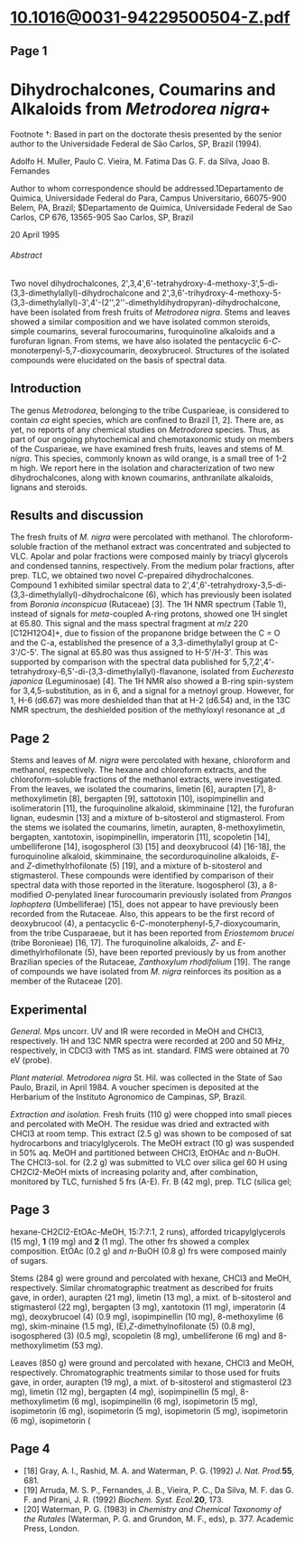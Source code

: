 # 10.1016@0031-94229500504-Z.pdf

## Page 1



# Dihydrochalcones, Coumarins and Alkaloids from _Metrodorea nigra_+
Footnote †: Based in part on the doctorate thesis presented by the senior author to the Universidade Federal de São Carlos, SP, Brazil (1994).

Adolfo H. Muller, Paulo C. Vieira, M. Fatima Das G. F. da Silva, Joao B. Fernandes

Author to whom correspondence should be addressed.1Departamento de Quimica, Universidade Federal do Para, Campus Universitario, 66075-900 Belem, PA, Brazil; $Departamento de Quimica, Universidade Federal de Sao Carlos, CP 676, 13565-905 Sao Carlos, SP, Brazil

20 April 1995

###### Abstract

Two novel dihydrochalcones, 2',3,4',6'-tetrahydroxy-4-methoxy-3',5-di-(3,3-dimethylallyl)-dihydrochalcone and 2',3,6'-trihydroxy-4-methoxy-5-(3,3-dimethylallyl)-3',4'-(2'',2''-dimethyldihydropyran)-dihydrochalcone, have been isolated from fresh fruits of _Metrodorea nigra_. Stems and leaves showed a similar composition and we have isolated common steroids, simple coumarins, several furocoumarins, furoquinoline alkaloids and a furofuran lignan. From stems, we have also isolated the pentacyclic 6-_C_-monoterpenyl-5,7-dioxycoumarin, deoxybruceol. Structures of the isolated compounds were elucidated on the basis of spectral data.

## Introduction

The genus _Metrodorea_, belonging to the tribe Cusparieae, is considered to contain _ca_ eight species, which are confined to Brazil [1, 2]. There are, as yet, no reports of any chemical studies on _Metrodorea_ species. Thus, as part of our ongoing phytochemical and chemotaxonomic study on members of the Cusparieae, we have examined fresh fruits, leaves and stems of M. _nigra_. This species, commonly known as wild orange, is a small tree of 1-2 m high. We report here in the isolation and characterization of two new dihydrochalcones, along with known coumarins, anthranilate alkaloids, lignans and steroids.

## Results and discussion

The fresh fruits of _M. nigra_ were percolated with methanol. The chloroform-soluble fraction of the methanol extract was concentrated and subjected to VLC. Apolar and polar fractions were composed mainly by triacyl glycerols and condensed tannins, respectively. From the medium polar fractions, after prep. TLC, we obtained two novel _C_-prepaired dihydrochalcones. Compound 1 exhibited similar spectral data to 2',4',6'-tetrahydroxy-3,5-di-(3,3-dimethylallyl)-dihydrochalcone (6), which has previously been isolated from _Boronia inconspicua_ (Rutaceae) [3]. The 1H NMR spectrum (Table 1), instead of signals for _meta_-coupled A-ring protons, showed one 1H singlet at 65.80. This signal and the mass spectral fragment at _m_/_z_ 220 [C12H12O4]+, due to fission of the propanone bridge between the C = O and the C-a, established the presence of a 3,3-dimethylallyl group at C-3'/C-5'. The signal at 65.80 was thus assigned to H-5'/H-3'. This was supported by comparison with the spectral data published for 5,7,2',4'-tetrahydroxy-6,5'-di-(3,3-dimethylallyl)-flavanone, isolated from _Eucheresta japonica_ (Leguminosae) [4]. The 1H NMR also showed a B-ring spin-system for 3,4,5-substitution, as in 6, and a signal for a metnoyl group. However, for 1, H-6 (d6.67) was more deshielded than that at H-2 (d6.54) and, in the 13C NMR spectrum, the deshielded position of the methyloxyl resonance at _d

## Page 2

Stems and leaves of _M. nigra_ were percolated with hexane, chloroform and methanol, respectively. The hexane and chloroform extracts, and the chloroform-soluble fractions of the methanol extracts, were investigated. From the leaves, we isolated the coumarins, limetin [6], aurapten [7], 8-methoxylimetin [8], bergapten [9], sattotoxin [10], isopimpinellin and isolimeratorin [11], the furoquinoline alkaloid, skimminaine [12], the furofuran lignan, eudesmin [13] and a mixture of b-sitosterol and stigmasterol. From the stems we isolated the coumarins, limetin, aurapten, 8-methoxylimetin, bergapten, xantotoxin, isopimpinellin, imperatorin [11], scopoletin [14], umbelliferone [14], isogospherol (3) [15] and deoxybrucool (4) [16-18], the furoquinoline alkaloid, skimminaine, the secorduroquinoline alkaloids, _E_- and _Z_-dimethylrhofilonate (5) [19], and a mixture of b-sitosterol and stigmasterol. These compounds were identified by comparison of their spectral data with those reported in the literature. Isogospherol (3), a 8-modified _O_-penylated linear furocoumarin previously isolated from _Prangos lophoptera_ (Umbelliferae) [15], does not appear to have previously been recorded from the Rutaceae. Also, this appears to be the first record of deoxybrucool (4), a pentacyclic 6-_C_-monoterphenyl-5,7-dioxycoumarin, from the tribe Cusparaeae, but it has been reported from _Eriostemom brucei_ (tribe Boronieae) [16, 17]. The furoquinoline alkaloids, _Z_- and _E_-dimethylrhofilonate (5), have been reported previously by us from another Brazilian species of the Rutaceae, _Zanthoxylum rhodifolium_ [19]. The range of compounds we have isolated from _M. nigra_ reinforces its position as a member of the Rutaceae [20].

## Experimental

_General._ Mps uncorr. UV and IR were recorded in MeOH and CHCl3, respectively. 1H and 13C NMR spectra were recorded at 200 and 50 MHz, respectively, in CDCl3 with TMS as int. standard. FIMS were obtained at 70 eV (probe).

_Plant material. Metrodorea nigra_ St. Hil. was collected in the State of Sao Paulo, Brazil, in April 1984. A voucher specimen is deposited at the Herbarium of the Instituto Agronomico de Campinas, SP, Brazil.

_Extraction and isolation._ Fresh fruits (110 g) were chopped into small pieces and percolated with MeOH. The residue was dried and extracted with CHCl3 at room temp. This extract (2.5 g) was shown to be composed of sat hydrocarbons and triacylglycerols. The MeOH extract (10 g) was suspended in 50% aq. MeOH and partitioned between CHCl3, EtOHAc and _n_-BuOH. The CHCl3-sol. for (2.2 g) was submitted to VLC over silica gel 60 H using CH2Cl2-MeOH mixts of increasing polarity and, after combination, monitored by TLC, furnished 5 frs (A-E). Fr. B (42 mg), prep. TLC (silica gel;

## Page 3

hexane-CH2Cl2-EtOAc-MeOH, 15:7:7:1, 2 runs), afforded tricapylglycerols (15 mg), **1** (19 mg) and **2** (1 mg). The other frs showed a complex composition. EtOAc (0.2 g) and _n_-BuOH (0.8 g) frs were composed mainly of sugars.

Stems (284 g) were ground and percolated with hexane, CHCl3 and MeOH, respectively. Similar chromatographic treatment as described for fruits gave, in order), aurapten (21 mg), limetin (13 mg), a mixt. of b-sitosterol and stigmasterol (22 mg), bergapten (3 mg), xantotoxin (11 mg), imperatorin (4 mg), deoxybrucoel (4) (0.9 mg), isopimpinellin (10 mg), 8-methoxylime (6 mg), skim-minaine (1.5 mg), \(E\),_Z_-dimethylnofilonate (5) (0.8 mg), isogosphered (3) (0.5 mg), scopoletin (8 mg), umbelliferone (6 mg) and 8-methoxylimetim (53 mg).

Leaves (850 g) were ground and percolated with hexane, CHCl3 and MeOH, respectively. Chromatographic treatments similar to those used for fruits gave, in order, aurapten (19 mg), a mixt. of b-sitosterol and stigmasterol (23 mg), limetin (12 mg), bergapten (4 mg), isopimpinellin (5 mg), 8-methoxylimetim (6 mg), isopimpinellin (6 mg), isopimetorin (5 mg), isopimetorin (6 mg), isopimetorin (5 mg), isopimetorin (5 mg), isopimetorin (6 mg), isopimetorin (

## Page 4

* [18] Gray, A. I., Rashid, M. A. and Waterman, P. G. (1992) _J. Nat. Prod._**55**, 681.
* [19] Arruda, M. S. P., Fernandes, J. B., Vieira, P. C., Da Silva, M. F. das G. F. and Pirani, J. R. (1992) _Biochem. Syst. Ecol._**20**, 173.
* [20] Waterman, P. G. (1983) in _Chemistry and Chemical Taxonomy of the Rutales_ (Waterman, P. G. and Grundon, M. F., eds), p. 377. Academic Press, London.



